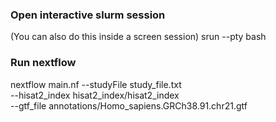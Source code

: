 ### Open interactive slurm session

(You can also do this inside a screen session)
srun --pty bash

### Run nextflow

nextflow main.nf --studyFile study_file.txt\
    --hisat2_index hisat2_index/hisat2_index\
    --gtf_file annotations/Homo_sapiens.GRCh38.91.chr21.gtf